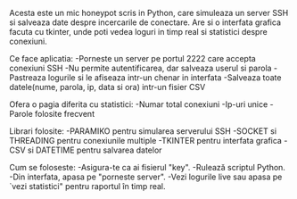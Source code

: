 Acesta este un mic honeypot scris in Python, care simuleaza un server SSH si salveaza date despre incercarile de conectare.
Are si o interfata grafica facuta cu tkinter, unde poti vedea loguri in timp real si statistici despre conexiuni.

Ce face aplicatia:
-Porneste un server pe portul 2222 care accepta conexiuni SSH
-Nu permite autentificarea, dar salveaza userul si parola
-Pastreaza logurile si le afiseaza intr-un chenar in interfata
-Salveaza toate datele(nume, parola, ip, data si ora) intr-un fisier CSV

Ofera o pagia diferita cu statistici:
-Numar total conexiuni
-Ip-uri unice
-Parole folosite frecvent

Librari folosite:
-PARAMIKO pentru simularea serverului SSH
-SOCKET si THREADING pentru conexiunile multiple
-TKINTER pentru interfata grafica
-CSV si DATETIME pentru salvarea datelor

Cum se foloseste:
-Asigura-te ca ai fisierul "key".
-Rulează scriptul Python.
-Din interfata, apasa pe "porneste server".
-Vezi logurile live sau apasa pe `vezi statistici" pentru raportul în timp real.
